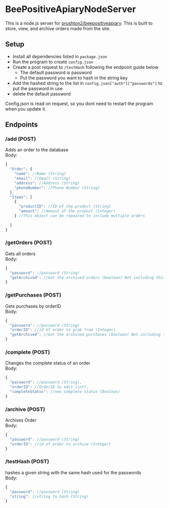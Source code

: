 # BeePositiveApiaryNodeServer

This is a node.js server for [prushton2/beepositiveapiary](https://github.com/prushton2/beepositiveapiary). This is built to store, view, and archive orders made from the site.<br>

## Setup

* Install all dependencies listed in ```package.json```
* Run the program to create ```config.json```
* Create a post request to ```/testHash``` following the endpoint guide below 
  * The default password is password
  * Put the password you want to hash in the string key
* Add the hashed string to the list in ```config.json["auth"]["passwords"]``` to put the password in use
* delete the default password

Config.json is read on request, so you dont need to restart the program when you update it.
## Endpoints

### /add (POST)
Adds an order to the database<br>
Body:
```javascript
{
  "Order": {
    "name": //Name (String)
    "email": //Email (String)
    "address": //Address (String)
    "phoneNumber": //Phone Number (String)
  },
  "Items": [
    {
      "productID": //ID of the product (String)
      "amount": //Amount of the product (Integer)
    } //This object can be repeated to include multiple orders
  
  ]
}

```
### /getOrders (POST)
Gets all orders<br>
Body:
```javascript
{
  "password": //password (String)
  "getArchived": //Get the archived orders (boolean) Not including this assumes it is false
}

```
### /getPurchases (POST)
Gets purchases by orderID<br>
Body:
```javascript
{
  "password": //password (String)
  "orderID": //id of order to grab from (Integer)
  "getArchived": //Get the archived purchases (boolean) Not including this assumes it is false
}

```


### /complete (POST)
Changes the complete status of an order<br>
Body:
```javascript
{
  "password": //password (String),
  "orderID": //OrderID to edit (int),
  "completeStatus": //new complete status (Boolean)
}

```

### /archive (POST)
Archives Order<br>
Body:
```javascript
{
  "password": //password (String)
  "orderID": //id of order to archive (Integer)
}

```

### /testHash (POST)
hashes a given string with the same hash used for the passwords<br>
Body:
```javascript
{
  "password": //password (String)
  "string": //string to hash (String)
}

```
